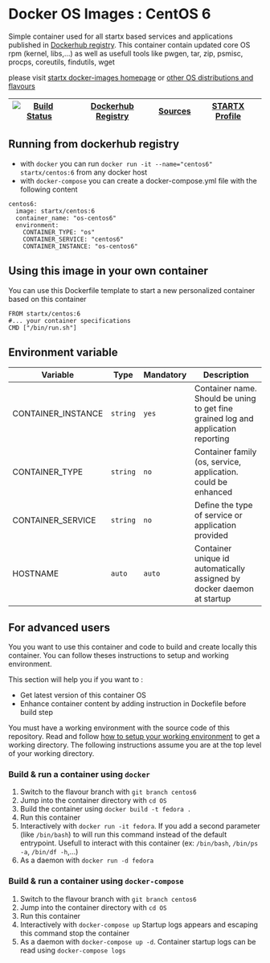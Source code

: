 # Docker OS Images : CentOS 6

Simple container used for all startx based services and applications published in [Dockerhub registry](https://github.com/startxfr/docker-images). 
This container contain updated core OS rpm (kernel, libs,...) as well as usefull tools like pwgen, tar, zip, psmisc, procps, coreutils, findutils, wget

please visit [startx docker-images homepage](https://github.com/startxfr/docker-images/)
or [other OS distributions and flavours](https://github.com/startxfr/docker-images/OS#container-flavours)

| [![Build Status](https://travis-ci.org/startxfr/docker-images.svg)](https://travis-ci.org/startxfr/docker-images) | [Dockerhub Registry](https://hub.docker.com/r/startx/fedora) | [Sources](https://github.com/startxfr/docker-images/OS/)             | [STARTX Profile](https://github.com/startxfr) | 
|-------------------------------------------------------------------------------------------------------------------|--------------------------------------------------------------|----------------------------------------------------------------------|-----------------------------------------------|

## Running from dockerhub registry

* with `docker` you can run `docker run -it --name="centos6" startx/centos:6` from any docker host
* with `docker-compose` you can create a docker-compose.yml file with the following content
```
centos6:
  image: startx/centos:6
  container_name: "os-centos6"
  environment:
    CONTAINER_TYPE: "os"
    CONTAINER_SERVICE: "centos6"
    CONTAINER_INSTANCE: "os-centos6"
```

## Using this image in your own container

You can use this Dockerfile template to start a new personalized container based on this container
 ```
FROM startx/centos:6
#... your container specifications
CMD ["/bin/run.sh"]
```

## Environment variable

| Variable                  | Type     | Mandatory | Description                                                              |
|---------------------------|----------|-----------|--------------------------------------------------------------------------|
| CONTAINER_INSTANCE        | `string` | `yes`     | Container name. Should be uning to get fine grained log and application reporting
| CONTAINER_TYPE            | `string` | `no`      | Container family (os, service, application. could be enhanced 
| CONTAINER_SERVICE         | `string` | `no`      | Define the type of service or application provided
| HOSTNAME                  | `auto`   | `auto`    | Container unique id automatically assigned by docker daemon at startup


## For advanced users

You you want to use this container and code to build and create locally this container. You can follow theses instructions to setup and working environment.

This section will help you if you want to :
* Get latest version of this container OS
* Enhance container content by adding instruction in Dockefile before build step

You must have a working environment with the source code of this repository. Read and follow [how to setup your working environment](https://github.com/startxfr/docker-images#setup-your-working-environment-mandatory) to get a working directory. The following instructions assume you are at the top level of your working directory.

### Build & run a container using `docker`

1. Switch to the flavour branch with `git branch centos6`
2. Jump into the container directory with `cd OS`
3. Build the container using `docker build -t fedora .`
4. Run this container 
  1. Interactively with `docker run -it fedora`. If you add a second parameter (like `/bin/bash`) to will run this command instead of the default entrypoint. Usefull to interact with this container (ex: `/bin/bash`, `/bin/ps -a`, `/bin/df -h`,...) 
  2. As a daemon with `docker run -d fedora`


### Build & run a container using `docker-compose`

1. Switch to the flavour branch with `git branch centos6`
2. Jump into the container directory with `cd OS`
3. Run this container 
  1. Interactively with `docker-compose up` Startup logs appears and escaping this command stop the container
  2. As a daemon with `docker-compose up -d`. Container startup logs can be read using `docker-compose logs`

